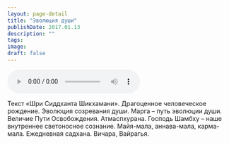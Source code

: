 ```yaml
---
layout: page-detail
title: "Эволюция души"
publishDate: 2017.01.13
description: ""
tags:
image:
draft: false
---
```


<audio title="2017.01.13 - Эволюция души.mp3" src="/upload/iblock/c92/c92e39bff020370bc296438fa5c63fb3.mp3" controls=""></audio>

 Текст «Шри Сиддханта Шикхамани». Драгоценное человеческое рождение. Эволюция созревания души. Марга – путь эволюции души. Величие Пути Освобождения. Атмаспхурана. Господь Шамбху – наше внутреннее светоносное сознание. Майя-мала, аннава-мала, карма-мала. Ежедневная садхана. Вичара, Вайрагья. 

  
